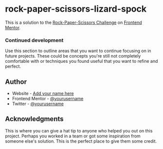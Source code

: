# rock-paper-scissors-lizard-spock
This is a solution to the [Rock-Paper-Scissors Challenge](https://www.frontendmentor.io/challenges/rock-paper-scissors-game-pTgwgvgH) on [Frontend Mentor](https://www.frontendmentor.io/).

### Continued development

Use this section to outline areas that you want to continue focusing on in future projects. These could be concepts you're still not completely comfortable with or techniques you found useful that you want to refine and perfect.

## Author

- Website - [Add your name here](https://www.your-site.com)
- Frontend Mentor - [@yourusername](https://www.frontendmentor.io/profile/yourusername)
- Twitter - [@yourusername](https://www.twitter.com/yourusername)

## Acknowledgments

This is where you can give a hat tip to anyone who helped you out on this project. Perhaps you worked in a team or got some inspiration from someone else's solution. This is the perfect place to give them some credit.